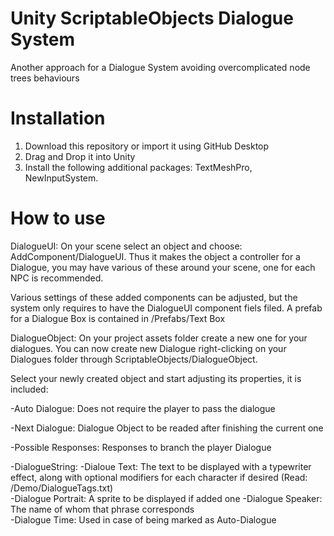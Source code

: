 # Unity ScriptableObjects Dialogue System
 Another approach for a Dialogue System avoiding overcomplicated node trees behaviours 

# Installation
1. Download this repository or import it using GitHub Desktop
2. Drag and Drop it into Unity
3. Install the following additional packages: TextMeshPro, NewInputSystem.

# How to use

DialogueUI:
   On your scene select an object and choose: AddComponent/DialogueUI.
   Thus it makes the object a controller for a Dialogue, you may have various of these around your scene, one for each NPC is recommended.
   
   Various settings of these added components can be adjusted, but the system only requires to have
   the DialogueUI component fiels filed. A prefab for a Dialogue Box is contained in /Prefabs/Text Box

DialogueObject:
   On your project assets folder create a new one for your dialogues.
   You can now create new Dialogue right-clicking on your Dialogues folder through ScriptableObjects/DialogueObject.
   
   Select your newly created object and start adjusting its properties, it is included:
   
   -Auto Dialogue: Does not require the player to pass the dialogue
    
   -Next Dialogue: Dialogue Object to be readed after finishing the current one
    
   -Possible Responses: Responses to branch the player Dialogue
    
   -DialogueString:
    -Dialoue Text: The text to be displayed with a typewriter effect, along with optional modifiers for each character 
                    if desired (Read: /Demo/DialogueTags.txt)               
    -Dialogue Portrait: A sprite to be displayed if added one 
    -Dialogue Speaker: The name of whom that phrase corresponds  
    -Dialogue Time: Used in case of being marked as Auto-Dialogue
